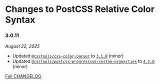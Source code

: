 # Changes to PostCSS Relative Color Syntax

### 3.0.11

_August 22, 2025_

- Updated [`@csstools/css-color-parser`](https://github.com/csstools/postcss-plugins/tree/main/packages/css-color-parser) to [`3.1.0`](https://github.com/csstools/postcss-plugins/tree/main/packages/css-color-parser/CHANGELOG.md#310) (minor)
- Updated [`@csstools/postcss-progressive-custom-properties`](https://github.com/csstools/postcss-plugins/tree/main/plugins/postcss-progressive-custom-properties) to [`4.2.0`](https://github.com/csstools/postcss-plugins/tree/main/plugins/postcss-progressive-custom-properties/CHANGELOG.md#420) (minor)

[Full CHANGELOG](https://github.com/csstools/postcss-plugins/tree/main/plugins/postcss-relative-color-syntax/CHANGELOG.md)
